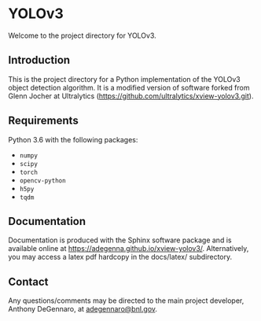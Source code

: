 # YOLOv3

Welcome to the project directory for YOLOv3.

## Introduction

This is the project directory for a Python implementation of the YOLOv3 object detection algorithm. It is a modified version of software forked from Glenn Jocher at Ultralytics (https://github.com/ultralytics/xview-yolov3.git).

## Requirements

Python 3.6 with the following packages:

- `numpy`
- `scipy`
- `torch`
- `opencv-python`
- `h5py`
- `tqdm`

## Documentation

Documentation is produced with the Sphinx software package and is available online at https://adegenna.github.io/xview-yolov3/. Alternatively, you may access a latex pdf hardcopy in the docs/latex/ subdirectory.

## Contact

Any questions/comments may be directed to the main project developer, Anthony DeGennaro, at adegennaro@bnl.gov.
